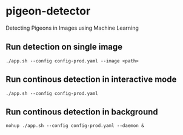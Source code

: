 # pigeon-detector
Detecting Pigeons in Images using Machine Learning

## Run detection on single image

```shell
./app.sh --config config-prod.yaml --image <path>
```

## Run continous detection in interactive mode

```shell
./app.sh --config config-prod.yaml
```

## Run continous detection in background

```shell
nohup ./app.sh --config config-prod.yaml --daemon &
```